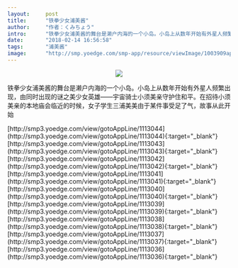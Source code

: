 ```yaml
---
layout:     post
title:      "铁拳少女浦美酱"
author:     "作者：くみちょう"
intro:      "铁拳少女浦美酱的舞台是濑户内海的一个小岛。小岛上从数年开始有外星人频繁出现，由同时出现的谜之美少女英雄——宇宙骑士小须美亲守护住和平。在招待小须美亲的本地庙会临近的时候，女子学生三浦美美由于某件事受足了气，故事从此开始"
date:       "2018-02-14 16:56:58"
tags:       "浦美酱"
image:      "http://smp.yoedge.com/smp-app/resource/viewImage/1003909appline.png"
---
```

<div style="text-align: center">
<p><img src="http://smp.yoedge.com/smp-app/resource/viewImage/1003909appline.png"/></p>
</div>
<p class="post-meta">
<span>铁拳少女浦美酱的舞台是濑户内海的一个小岛。小岛上从数年开始有外星人频繁出现，由同时出现的谜之美少女英雄——宇宙骑士小须美亲守护住和平。在招待小须美亲的本地庙会临近的时候，女子学生三浦美美由于某件事受足了气，故事从此开始</span>
</p>
[http://smp3.yoedge.com/view/gotoAppLine/1113044](http://smp3.yoedge.com/view/gotoAppLine/1113044){:target="_blank"}
[http://smp3.yoedge.com/view/gotoAppLine/1113043](http://smp3.yoedge.com/view/gotoAppLine/1113043){:target="_blank"}
[http://smp3.yoedge.com/view/gotoAppLine/1113042](http://smp3.yoedge.com/view/gotoAppLine/1113042){:target="_blank"}
[http://smp3.yoedge.com/view/gotoAppLine/1113041](http://smp3.yoedge.com/view/gotoAppLine/1113041){:target="_blank"}
[http://smp3.yoedge.com/view/gotoAppLine/1113040](http://smp3.yoedge.com/view/gotoAppLine/1113040){:target="_blank"}
[http://smp3.yoedge.com/view/gotoAppLine/1113039](http://smp3.yoedge.com/view/gotoAppLine/1113039){:target="_blank"}
[http://smp3.yoedge.com/view/gotoAppLine/1113038](http://smp3.yoedge.com/view/gotoAppLine/1113038){:target="_blank"}
[http://smp3.yoedge.com/view/gotoAppLine/1113037](http://smp3.yoedge.com/view/gotoAppLine/1113037){:target="_blank"}
[http://smp3.yoedge.com/view/gotoAppLine/1113036](http://smp3.yoedge.com/view/gotoAppLine/1113036){:target="_blank"}


